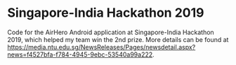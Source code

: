 # Singapore-India Hackathon 2019
Code for the AirHero Android application at Singapore-India Hackathon 2019, which helped my team win the 2nd prize. More details can be found at https://media.ntu.edu.sg/NewsReleases/Pages/newsdetail.aspx?news=f4527bfa-f784-4945-9ebc-53540a99a222.
